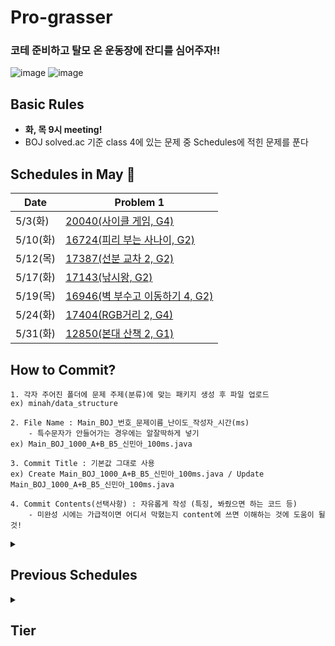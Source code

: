# Pro-grasser
### 코테 준비하고 탈모 온 운동장에 잔디를 심어주자!!<br>
![image](https://user-images.githubusercontent.com/33835900/152555539-3aa1009d-1a3a-4e70-9950-0f76ca88afcc.png) ![image](https://user-images.githubusercontent.com/33835900/152556558-e8e62e94-93bc-445b-b1b0-a6e4f0371829.png)


## Basic Rules
- **화, 목 9시 meeting!**
- BOJ solved.ac 기준 class 4에 있는 문제 중 Schedules에 적힌 문제를 푼다

## Schedules in May 🎈  

|Date|Problem 1|
|----|--------|
|5/3(화)|[20040(사이클 게임, G4)](https://www.acmicpc.net/problem/20040)|
|5/10(화)|[16724(피리 부는 사나이, G2)](https://www.acmicpc.net/problem/16724)|
|5/12(목)|[17387(선분 교차 2, G2)](https://www.acmicpc.net/problem/17387)|
|5/17(화)|[17143(낚시왕, G2)](https://www.acmicpc.net/problem/17143)|
|5/19(목)|[16946(벽 부수고 이동하기 4, G2)](https://www.acmicpc.net/problem/16946)|
|5/24(화)|[17404(RGB거리 2, G4)](https://www.acmicpc.net/problem/17404)|
|5/31(화)|[12850(본대 산책 2, G1)](https://www.acmicpc.net/problem/12850)|


## How to Commit?
```
1. 각자 주어진 폴더에 문제 주제(분류)에 맞는 패키지 생성 후 파일 업로드
ex) minah/data_structure

2. File Name : Main_BOJ_번호_문제이름_난이도_작성자_시간(ms)
    - 특수문자가 안들어가는 경우에는 알잘딱하게 넣기
ex) Main_BOJ_1000_A+B_B5_신민아_100ms.java

3. Commit Title : 기본값 그대로 사용
ex) Create Main_BOJ_1000_A+B_B5_신민아_100ms.java / Update Main_BOJ_1000_A+B_B5_신민아_100ms.java

4. Commit Contents(선택사항) : 자유롭게 작성 (특징, 봐줬으면 하는 코드 등)
    - 미완성 시에는 가급적이면 어디서 막혔는지 content에 쓰면 이해하는 것에 도움이 될 것!
```

<details>
<summary><h2> Previous Schedules</summary>
    
<details>
<summary> April 🌸</summary>  
    
|Date|Problem 1|Problem 2|
|----|--------|--------|
|4/5(화)|[9095(1,2,3 더하기, S3)](https://www.acmicpc.net/problem/9095)|[11726(2xn 타일링, S3)](https://www.acmicpc.net/problem/11726)|
|4/7(목)|[11727(2xn 타일링 2, S3)](https://www.acmicpc.net/problem/11727)|[2193(이친수, S3)](https://www.acmicpc.net/problem/2193)|
|4/12(화)|[11052(카드 구매하기, S1)](https://www.acmicpc.net/problem/11052)|[11057(오르막수, S1)](https://www.acmicpc.net/problem/11057)|
|4/14(목)|[2293(동전1, G5)](https://www.acmicpc.net/problem/2293)|[11055(가장 큰 증가 부분 수열, S2)](https://www.acmicpc.net/problem/11055)|
|4/19(화)|[1520(내리막길, G4)](https://www.acmicpc.net/problem/1520)|[11722(가장 긴 감소하는 부분 수열, S2)](https://www.acmicpc.net/problem/11722)|
|4/21(목)|[2133(타일 채우기, G5)](https://www.acmicpc.net/problem/2133)|[1699(제곱수의 합, S3)](https://www.acmicpc.net/problem/1699)|
|4/26(화)|[11048(이동하기, S1)](https://www.acmicpc.net/problem/11048)|[2294(동전2, S1)](https://www.acmicpc.net/problem/2294)|
|4/28(목)|[2225(합분해, G5)](https://www.acmicpc.net/problem/2225)|[1309(동물원, S1)](https://www.acmicpc.net/problem/1309)|
</details>
    
<details>
<summary> March 🍏</summary>  
    
|Date|Problem 1|Problem 2| Problem 3|
|----|--------|--------|---------|
|3/3(목)|~~[1043(거짓말, G4)](https://www.acmicpc.net/problem/1043)~~|~~[1167(트리의지름, G3)](https://www.acmicpc.net/problem/1167)~~|~~[1238(파티, G3)](https://www.acmicpc.net/problem/1238)~~|
|3/8(화)|~~[1504(특정한최단경로, G4)](https://www.acmicpc.net/problem/1504)~~|~~[1865(웜홀, G3)](https://www.acmicpc.net/problem/1865)~~|~~[1916(최소비용구하기, G5)](https://www.acmicpc.net/problem/1916)~~|
|3/10(목)|~~[1918(후위 표기식, G3)](https://www.acmicpc.net/problem/1918)~~|~~[1967(트리의 지름, G4)](https://www.acmicpc.net/problem/1967)~~|~~[1991(트리순회, S1)](https://www.acmicpc.net/problem/1991)~~|
|3/15(화)|~~[2096(내려가기, G4)](https://www.acmicpc.net/problem/2096)~~|[2206(벽부수고이동하기, G4)](https://www.acmicpc.net/problem/2206)|~~[2263(트리의순회, G2)](https://www.acmicpc.net/problem/2263)~~|
|3/17(목)|[2638(치즈, G4)](https://www.acmicpc.net/problem/2638)|~~[5639(이진검색트리, G5)](https://www.acmicpc.net/problem/5639)~~|~~[9465(스티커, S1)](https://www.acmicpc.net/problem/9465)~~|
|3/22(화)|~~[9935(문자열 폭발, G4)](https://www.acmicpc.net/problem/9935)~~|[11404(플로이드, G4)](https://www.acmicpc.net/problem/11404)|~~[11660(구간합구하기5, S1)](https://www.acmicpc.net/problem/11660)~~|
|3/24(목)|~~[11779(최소비용구하기2, G3)](https://www.acmicpc.net/problem/11779)~~|~~[12851(숨바꼭질2, G5)](https://www.acmicpc.net/problem/12851)~~|[13172(Σ, G5)](https://www.acmicpc.net/problem/13172)|
|3/29(화)|~~[13549(숨바꼭질3, G5)](https://www.acmicpc.net/problem/13549)~~|~~[14502(연구소, G5)](https://www.acmicpc.net/problem/14502)~~|~~[14938(서강그라운드, G4)](https://www.acmicpc.net/problem/14938)~~|
|3/31(목)|~~[15686(치킨배달, G5)](https://www.acmicpc.net/problem/15686)~~|~~[17070(파이프옮기기1, G5)](https://www.acmicpc.net/problem/17070)~~|~~[17144(미세먼지안녕!, G4)](https://www.acmicpc.net/problem/17144)~~|
</details>
    
<details>
<summary> February ❄️ </summary>
    
```
- 2022/02/08(Tues) : 구현, 문자열 - 6550번(부분 문자열), 14503번(로봇청소기), 18111(마인크래프트)
- 2022/02/10(Thur) : 자료구조(Stack, Queue) - 1158번(요세푸스 문제), 1874번(스택 수열), 1406(에디터)

- 2022/02/15(Tues) : LinkedList, Tree - 11725(트리의 부모 찾기) , 15903(카드 합체 놀이), 5567(결혼식)
- 2022/02/17(Thur) : 완전탐색 - 6603(로또), 14501(퇴사), 9663(N-Queen)

- 2022/02/22(Tues) : 탐욕알고리즘, 분할정복 - 2448(별 찍기-11), 2437(저울), 1946(신입 사원)
- 2022/02/24(Thur) : 백트래킹, 그래프 - 1759(암호 만들기), 18352(특정 거리의 도시 찾기), 5014(스타트링크)
```
</details>
    
</details>
    
<details>
<summary><h2>Tier</summary>
    <a href="https://solved.ac/minah741"><img src="http://mazassumnida.wtf/api/v2/generate_badge?boj=minah741" width=300px/></a>
    <a href="https://solved.ac/thwjd793"><img src="http://mazassumnida.wtf/api/v2/generate_badge?boj=thwjd793" width=300px/></a>
    <a href="https://solved.ac/sdyoon94"><img src="http://mazassumnida.wtf/api/v2/generate_badge?boj=sdyoon94" width=300px/></a>
    <a href="https://solved.ac/tjsals13"><img src="http://mazassumnida.wtf/api/v2/generate_badge?boj=tjsals13" width=300px/></a>
    <a href="https://solved.ac/seungyeon38"><img src="http://mazassumnida.wtf/api/v2/generate_badge?boj=seungyeon38" width=300px/></a>
    <a href="https://solved.ac/dlwotns1112"><img src="http://mazassumnida.wtf/api/v2/generate_badge?boj=dlwotns1112" width=300px/></a>
</details>
